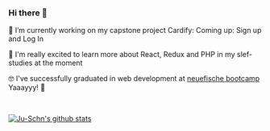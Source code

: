 ### Hi there 👋

🔭 I’m currently working on my capstone project Cardify: Coming up: Sign up and Log In 

🤩 I'm really excited to learn more about React, Redux and PHP in my slef-studies at the moment

🤓 I've successfully graduated in web development at [neuefische bootcamp](https://www.neuefische.de) Yaaayyy! 🎉

<br/>

[![Ju-Schn's github stats](https://github-readme-stats.vercel.app/api?username=Ju-Schn)](https://github.com/anuraghazra/github-readme-stats)

<!--START_SECTION:waka-->

<!--END_SECTION:waka-->
<!--
**Ju-Schn/Ju-Schn** is a ✨ _special_ ✨ repository because its `README.md` (this file) appears on your GitHub profile.

Here are some ideas to get you started:

- 
- 🌱 I’m currently learning ...                    
- 👯 I’m looking to collaborate on ...
- 🤔 I’m looking for help with ...
- 💬 Ask me about ...
- 📫 How to reach me: ...
- 😄 Pronouns: ...
- ⚡ Fun fact: ...
-->
